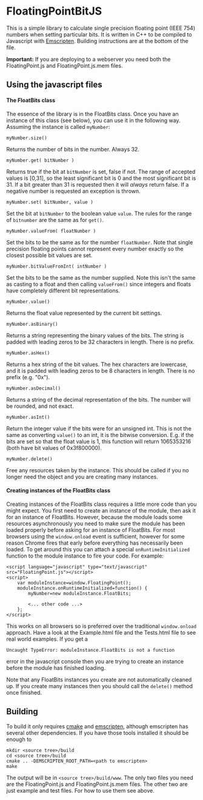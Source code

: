 # FloatingPointBitJS

This is a simple library to calculate single precision floating point (IEEE 754) numbers when setting
particular bits. It is written in C++ to be compiled to Javascript with [Emscripten](https://kripken.github.io/emscripten-site/index.html).
Building instructions are at the bottom of the file.

**Important:** If you are deploying to a webserver you need both the FloatingPoint.js and FloatingPoint.js.mem files.

## Using the javascript files

#### The FloatBits class

The essence of the library is in the FloatBits class. Once you have an instance of this class (see below), you can use it in
the following way. Assuming the instance is called `myNumber`:

    myNumber.size()

Returns the number of bits in the number. Always 32.

    myNumber.get( bitNumber )

Returns true if the bit at `bitNumber` is set, false if not. The range of accepted values is [0,31], so the least significant
bit is 0 and the most significant bit is 31. If a bit greater than 31 is requested then it will *always* return false. If a negative
number is requested an exception is thrown.

    myNumber.set( bitNumber, value )
    
Set the bit at `bitNumber` to the boolean value `value`. The rules for the range of `bitnumber` are the same as for `get()`.

    myNumber.valueFrom( floatNumber )

Set the bits to be the same as for the number `floatNumber`. Note that single precision floating points cannot represent
every number exactly so the closest possible bit values are set.

    myNumber.bitValueFromInt( intNumber )

Set the bits to be the same as the number supplied. Note this isn't the same as casting to a float and then calling `valueFrom()`
since integers and floats have completely different bit representations.

    myNumber.value()

Returns the float value represented by the current bit settings.

    myNumber.asBinary()

Returns a string representing the binary values of the bits. The string is padded with leading zeros to be 32 characters in length.
There is no prefix.

    myNumber.asHex()

Returns a hex string of the bit values. The hex characters are lowercase, and it is padded with leading zeros to be 8 characters
in length. There is no prefix (e.g. "0x").

    myNumber.asDecimal()

Returns a string of the decimal representation of the bits. The number will be rounded, and not exact.

    myNumber.asInt()

Return the integer value if the bits were for an unsigned int. This is not the same as converting `value()` to an int, it is
the bitwise conversion. E.g. if the bits are set so that the float value is 1, this function will return 1065353216 (both have
bit values of 0x3f800000).

    myNumber.delete()

Free any resources taken by the instance. This should be called if you no longer need the object and you are creating many
instances.

#### Creating instances of the FloatBits class

Creating instances of the FloatBits class requires a little more code than you might expect. You first need to create an instance
of the module, then ask it for an instance of FloatBits. However, because the module loads some resources asynchronously you need
to make sure the module has been loaded properly before asking for an instance of FloatBits. For most browsers using the `window.onload`
event is sufficient, however for some reason Chrome fires that early before everything has necessarily been loaded. To get around
this you can attach a special `onRuntimeInitialized` function to the module instance to fire your code. For example:

    <script language="javascript" type="text/javascript" src="FloatingPoint.js"></script>
    <script>
        var moduleInstance=window.FloatingPoint();
        moduleInstance.onRuntimeInitialized=function() {
            myNumber=new moduleInstance.FloatBits;
            
            <... other code ...>
        };
    </script>

This works on all browsers so is preferred over the traditional `window.onload` approach.  Have a look at the Example.html file
and the Tests.html file to see real world examples. If you get a

    Uncaught TypeError: moduleInstance.FloatBits is not a function
    
error in the javascript console then you are trying to create an instance before the module has finished loading.

Note that any FloatBits instances you create are not automatically cleaned up. If you create many instances then you should call
the `delete()` method once finished.

## Building

To build it only requires [cmake](https://cmake.org) and [emscripten](https://kripken.github.io/emscripten-site/index.html),
although emscripten has several other dependencies. If you have those tools installed it should be enough to

    mkdir <source tree>/build
    cd <source tree>/build
    cmake .. -DEMSCRIPTEN_ROOT_PATH=<path to emscripten>
    make

The output will be in `<source tree>/build/www`. The only two files you need are the FloatingPoint.js and FloatingPoint.js.mem
files. The other two are just example and test files. For how to use them see above.